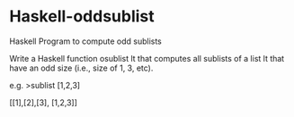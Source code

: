 # Haskell-oddsublist
Haskell Program to compute odd sublists

Write a Haskell function osublist lt that computes all sublists of a list lt that have an odd size (i.e., size of 1, 3, etc).

e.g. >sublist [1,2,3]    

[[1],[2],[3], [1,2,3]] 
